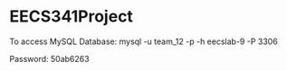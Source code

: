 # EECS341Project

To access MySQL Database:
mysql -u team_12 -p -h eecslab-9 -P 3306

Password:
50ab6263
